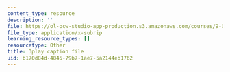 ```yaml
---
content_type: resource
description: ''
file: https://ol-ocw-studio-app-production.s3.amazonaws.com/courses/9-00sc-introduction-to-psychology-fall-2011/b170d84d484579b71ae75a2144eb1762_lanmHS0JwYI.srt
file_type: application/x-subrip
learning_resource_types: []
resourcetype: Other
title: 3play caption file
uid: b170d84d-4845-79b7-1ae7-5a2144eb1762
---
```


